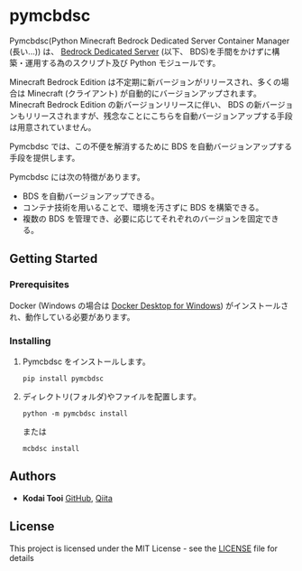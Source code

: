 # pymcbdsc

Pymcbdsc(Python Minecraft Bedrock Dedicated Server Container Manager (長い...)) は、 [Bedrock Dedicated Server](https://www.minecraft.net/en-us/download/server/bedrock) (以下、 BDS)を手間をかけずに構築・運用する為のスクリプト及び Python モジュールです。

Minecraft Bedrock Edition は不定期に新バージョンがリリースされ、多くの場合は Minecraft (クライアント) が自動的にバージョンアップされます。
Minecraft Bedrock Edition の新バージョンリリースに伴い、 BDS の新バージョンもリリースされますが、残念なことにこちらを自動バージョンアップする手段は用意されていません。

Pymcbdsc では、この不便を解消するために BDS を自動バージョンアップする手段を提供します。

Pymcbdsc には次の特徴があります。

*   BDS を自動バージョンアップできる。
*   コンテナ技術を用いることで、環境を汚さずに BDS を構築できる。
*   複数の BDS を管理でき、必要に応じてそれぞれのバージョンを固定できる。

## Getting Started

### Prerequisites

Docker (Windows の場合は [Docker Desktop for Windows](https://hub.docker.com/editions/community/docker-ce-desktop-windows)) がインストールされ、動作している必要があります。

### Installing

1.  Pymcbdsc をインストールします。

    ```
    pip install pymcbdsc
    ```
1.  ディレクトリ(フォルダ)やファイルを配置します。

    ```
    python -m pymcbdsc install
    ```
    または

    ```
    mcbdsc install
    ```

## Authors

*   **Kodai Tooi** [GitHub](https://github.com/ktooi), [Qiita](https://qiita.com/ktooi)

## License

This project is licensed under the MIT License - see the [LICENSE](LICENSE) file for details
